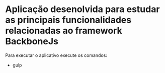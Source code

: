# Aplicação desenolvida para estudar as principais funcionalidades relacionadas ao framework BackboneJs

Para executar o aplicativo execute os comandos:

* gulp
